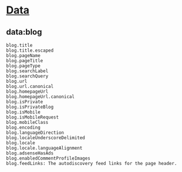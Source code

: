 # [Data](https://github.com/nikahmadz/Blogger-Template-Documentation/blob/master/data.md)
## data:blog
```
blog.title
blog.title.escaped
blog.pageName
blog.pageTitle
blog.pageType
blog.searchLabel
blog.searchQuery
blog.url
blog.url.canonical
blog.homepageUrl
blog.homepageUrl.canonical
blog.isPrivate
blog.isPrivateBlog
blog.isMobile
blog.isMobileRequest
blog.mobileClass
blog.encoding
blog.languageDirection
blog.localeUnderscoreDelimited
blog.locale
blog.locale.languageAlignment
blog.adsenseHasAds
blog.enabledCommentProfileImages
blog.feedLinks: The autodiscovery feed links for the page header.
```
